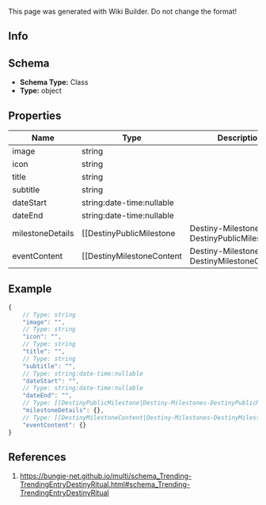 <span class="wiki-builder">This page was generated with Wiki Builder. Do not change the format!</span>

## Info

## Schema
* **Schema Type:** Class
* **Type:** object

## Properties
Name | Type | Description
---- | ---- | -----------
image | string | 
icon | string | 
title | string | 
subtitle | string | 
dateStart | string:date-time:nullable | 
dateEnd | string:date-time:nullable | 
milestoneDetails | [[DestinyPublicMilestone|Destiny-Milestones-DestinyPublicMilestone]] | A destiny event does not necessarily have a related Milestone, but if it does the details will be returned here.
eventContent | [[DestinyMilestoneContent|Destiny-Milestones-DestinyMilestoneContent]] | A destiny event will not necessarily have milestone &quot;custom content&quot;, but if it does the details will be here.

## Example
```javascript
{
    // Type: string
    "image": "",
    // Type: string
    "icon": "",
    // Type: string
    "title": "",
    // Type: string
    "subtitle": "",
    // Type: string:date-time:nullable
    "dateStart": "",
    // Type: string:date-time:nullable
    "dateEnd": "",
    // Type: [[DestinyPublicMilestone|Destiny-Milestones-DestinyPublicMilestone]]
    "milestoneDetails": {},
    // Type: [[DestinyMilestoneContent|Destiny-Milestones-DestinyMilestoneContent]]
    "eventContent": {}
}

```

## References
1. https://bungie-net.github.io/multi/schema_Trending-TrendingEntryDestinyRitual.html#schema_Trending-TrendingEntryDestinyRitual
